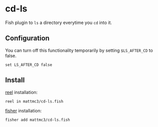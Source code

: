 # cd-ls

Fish plugin to `ls` a directory everytime you `cd` into it.

## Configuration

You can turn off this functionality temporarily by setting `$LS_AFTER_CD` to false.

```fish
set LS_AFTER_CD false
```

## Install

[reel] installation:

```shell
reel in mattmc3/cd-ls.fish
```

[fisher] installation:

```shell
fisher add mattmc3/cd-ls.fish
```

[reel]: https://github.com/mattmc3/reel
[fisher]: https://github.com/jorgebucaran/fisher
